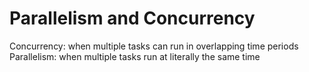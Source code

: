 # Parallelism and Concurrency

Concurrency: when multiple tasks can run in overlapping time periods
Parallelism: when multiple tasks run at literally the same time


